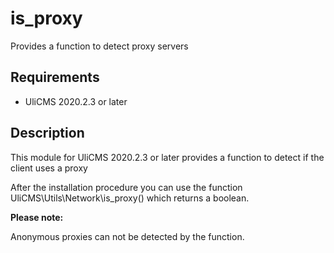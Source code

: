 # is_proxy

Provides a function to detect proxy servers

## Requirements

* UliCMS 2020.2.3 or later

## Description

This module for UliCMS 2020.2.3 or later provides a function to detect if the client uses a proxy

After the installation procedure you can use the function UliCMS\Utils\Network\is_proxy() which returns a boolean.

**Please note:**
 
Anonymous proxies can not be detected by the function.
